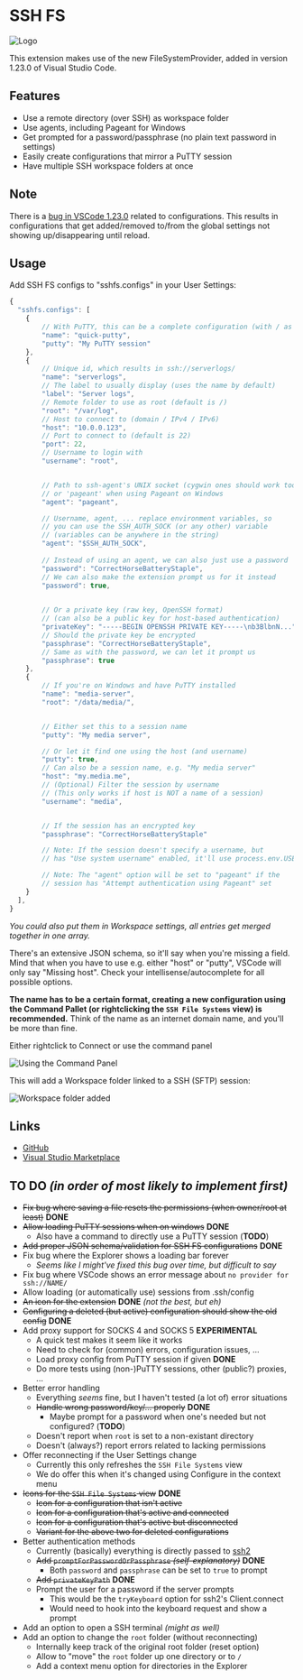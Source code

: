 
# SSH FS

![Logo](./resources/Logo.png)

This extension makes use of the new FileSystemProvider, added in version 1.23.0 of Visual Studio Code.

## Features
* Use a remote directory (over SSH) as workspace folder
* Use agents, including Pageant for Windows
* Get prompted for a password/passphrase (no plain text password in settings)
* Easily create configurations that mirror a PuTTY session
* Have multiple SSH workspace folders at once

## Note
There is a [bug in VSCode 1.23.0](https://github.com/Microsoft/vscode/issues/49258) related to configurations. This results in configurations that get added/removed to/from the global settings not showing up/disappearing until reload.

## Usage
Add SSH FS configs to "sshfs.configs" in your User Settings:
```js
{
  "sshfs.configs": [
    {
        // With PuTTY, this can be a complete configuration (with / as root)
        "name": "quick-putty",
        "putty": "My PuTTY session"
    },
    {
        // Unique id, which results in ssh://serverlogs/
        "name": "serverlogs",
        // The label to usually display (uses the name by default)
        "label": "Server logs",
        // Remote folder to use as root (default is /)
        "root": "/var/log",
        // Host to connect to (domain / IPv4 / IPv6)
        "host": "10.0.0.123",
        // Port to connect to (default is 22)
        "port": 22,
        // Username to login with
        "username": "root",


        // Path to ssh-agent's UNIX socket (cygwin ones should work too)
        // or 'pageant' when using Pageant on Windows
        "agent": "pageant",

        // Username, agent, ... replace environment variables, so
        // you can use the SSH_AUTH_SOCK (or any other) variable
        // (variables can be anywhere in the string)
        "agent": "$SSH_AUTH_SOCK",
        
        // Instead of using an agent, we can also just use a password
        "password": "CorrectHorseBatteryStaple",
        // We can also make the extension prompt us for it instead
        "password": true,
        

        // Or a private key (raw key, OpenSSH format)
        // (can also be a public key for host-based authentication)
        "privateKey": "-----BEGIN OPENSSH PRIVATE KEY-----\nb3BlbnN...",
        // Should the private key be encrypted
        "passphrase": "CorrectHorseBatteryStaple",
        // Same as with the password, we can let it prompt us
        "passphrase": true
    },
    {
        // If you're on Windows and have PuTTY installed
        "name": "media-server",
        "root": "/data/media/",


        // Either set this to a session name
        "putty": "My media server",

        // Or let it find one using the host (and username)
        "putty": true,
        // Can also be a session name, e.g. "My media server"
        "host": "my.media.me",
        // (Optional) Filter the session by username
        // (This only works if host is NOT a name of a session)
        "username": "media",


        // If the session has an encrypted key
        "passphrase": "CorrectHorseBatteryStaple"

        // Note: If the session doesn't specify a username, but
        // has "Use system username" enabled, it'll use process.env.USER

        // Note: The "agent" option will be set to "pageant" if the
        // session has "Attempt authentication using Pageant" set
    }
  ],
}
```
*You could also put them in Workspace settings, all entries get merged together in one array.*

There's an extensive JSON schema, so it'll say when you're missing a field. Mind that when you have to use e.g. either "host" or "putty", VSCode will only say "Missing host". Check your intellisense/autocomplete for all possible options.

**The name has to be a certain format, creating a new configuration using the Command Pallet (or rightclicking the `SSH File Systems` view) is recommended.** Think of the name as an internet domain name, and you'll be more than fine.

Either rightclick to Connect or use the command panel

![Using the Command Panel](./media/screenshot-commandpanel.png)

This will add a Workspace folder linked to a SSH (SFTP) session:

![Workspace folder added](./media/screenshot-explorer.png)

## Links
- [GitHub](https://github.com/SchoofsKelvin/vscode-sshfs)
- [Visual Studio Marketplace](https://marketplace.visualstudio.com/items?itemName=Kelvin.vscode-sshfs)

## TO DO *(in order of most likely to implement first)*
* ~~Fix bug where saving a file resets the permissions (when owner/root at least)~~ **DONE**
* ~~Allow loading PuTTY sessions when on windows~~ **DONE**
    * Also have a command to directly use a PuTTY session (**TODO**)
* ~~Add proper JSON schema/validation for SSH FS configurations~~ **DONE**
* Fix bug where the Explorer shows a loading bar forever
    * *Seems like I might've fixed this bug over time, but difficult to say*
* Fix bug where VSCode shows an error message about `no provider for ssh://NAME/`
* Allow loading (or automatically use) sessions from .ssh/config
* ~~An icon for the extension~~ **DONE** *(not the best, but eh)*
* ~~Configuring a deleted (but active) configuration should show the old config~~ **DONE**
* Add proxy support for SOCKS 4 and SOCKS 5 **EXPERIMENTAL**
    * A quick test makes it seem like it works
    * Need to check for (common) errors, configuration issues, ...
    * Load proxy config from PuTTY session if given **DONE**
    * Do more tests using (non-)PuTTY sessions, other (public?) proxies, ...
* Better error handling
    * Everything *seems* fine, but I haven't tested (a lot of) error situations
    * ~~Handle wrong password/key/... properly~~ **DONE**
        * Maybe prompt for a password when one's needed but not configured? (**TODO**)
    * Doesn't report when `root` is set to a non-existant directory
    * Doesn't (always?) report errors related to lacking permissions
* Offer reconnecting if the User Settings change
    * Currently this only refreshes the `SSH File Systems` view
    * We do offer this when it's changed using Configure in the context menu
* ~~Icons for the `SSH File Systems` view~~ **DONE**
    * ~~Icon for a configuration that isn't active~~
    * ~~Icon for a configuration that's active and connected~~
    * ~~Icon for a configuration that's active but disconnected~~
    * ~~Variant for the above two for deleted configurations~~
* Better authentication methods
    * Currently (basically) everything is directly passed to [ssh2](https://www.npmjs.com/package/ssh2#client-methods)
    * ~~Add `promptForPasswordOrPassphrase` *(self-explanatory)*~~ **DONE**
        * Both `password` and `passphrase` can be set to `true` to prompt
    * ~~Add `privateKeyPath`~~ **DONE**
    * Prompt the user for a password if the server prompts
        * This would be the `tryKeyboard` option for ssh2's Client.connect
        * Would need to hook into the keyboard request and show a prompt
* Add an option to open a SSH terminal *(might as well)*
* Add an option to change the `root` folder (without reconnecting)
    * Internally keep track of the original root folder (reset option)
    * Allow to "move" the `root` folder up one directory or to `/`
    * Add a context menu option for directories in the Explorer
